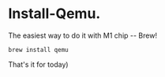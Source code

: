 # Install-Qemu. 

The easiest way to do it with M1 chip -- Brew!

```
brew install qemu
```
That's it for today)
